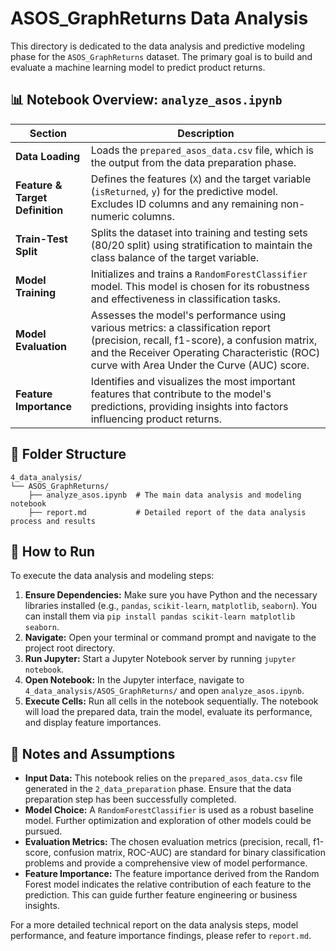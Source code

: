 # ASOS_GraphReturns Data Analysis

This directory is dedicated to the data analysis and predictive modeling phase for the `ASOS_GraphReturns` dataset. The primary goal is to build and evaluate a machine learning model to predict product returns.

## 📊 Notebook Overview: `analyze_asos.ipynb`

| Section | Description |
|---|---|
| **Data Loading** | Loads the `prepared_asos_data.csv` file, which is the output from the data preparation phase. |
| **Feature & Target Definition** | Defines the features (`X`) and the target variable (`isReturned`, `y`) for the predictive model. Excludes ID columns and any remaining non-numeric columns. |
| **Train-Test Split** | Splits the dataset into training and testing sets (80/20 split) using stratification to maintain the class balance of the target variable. |
| **Model Training** | Initializes and trains a `RandomForestClassifier` model. This model is chosen for its robustness and effectiveness in classification tasks. |
| **Model Evaluation** | Assesses the model's performance using various metrics: a classification report (precision, recall, f1-score), a confusion matrix, and the Receiver Operating Characteristic (ROC) curve with Area Under the Curve (AUC) score. |
| **Feature Importance** | Identifies and visualizes the most important features that contribute to the model's predictions, providing insights into factors influencing product returns. |

## 📁 Folder Structure

```
4_data_analysis/
└── ASOS_GraphReturns/
    ├── analyze_asos.ipynb  # The main data analysis and modeling notebook
    ├── report.md           # Detailed report of the data analysis process and results
```

## 🚀 How to Run

To execute the data analysis and modeling steps:

1.  **Ensure Dependencies:** Make sure you have Python and the necessary libraries installed (e.g., `pandas`, `scikit-learn`, `matplotlib`, `seaborn`). You can install them via `pip install pandas scikit-learn matplotlib seaborn`.
2.  **Navigate:** Open your terminal or command prompt and navigate to the project root directory.
3.  **Run Jupyter:** Start a Jupyter Notebook server by running `jupyter notebook`.
4.  **Open Notebook:** In the Jupyter interface, navigate to `4_data_analysis/ASOS_GraphReturns/` and open `analyze_asos.ipynb`.
5.  **Execute Cells:** Run all cells in the notebook sequentially. The notebook will load the prepared data, train the model, evaluate its performance, and display feature importances.

## 📝 Notes and Assumptions

-   **Input Data:** This notebook relies on the `prepared_asos_data.csv` file generated in the `2_data_preparation` phase. Ensure that the data preparation step has been successfully completed.
-   **Model Choice:** A `RandomForestClassifier` is used as a robust baseline model. Further optimization and exploration of other models could be pursued.
-   **Evaluation Metrics:** The chosen evaluation metrics (precision, recall, f1-score, confusion matrix, ROC-AUC) are standard for binary classification problems and provide a comprehensive view of model performance.
-   **Feature Importance:** The feature importance derived from the Random Forest model indicates the relative contribution of each feature to the prediction. This can guide further feature engineering or business insights.

For a more detailed technical report on the data analysis steps, model performance, and feature importance findings, please refer to `report.md`.